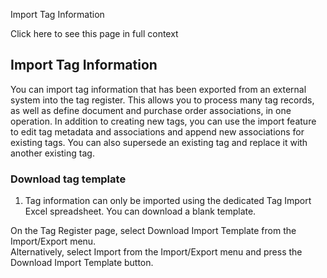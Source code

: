Import Tag Information

Click here to see this page in full context

##  Import Tag Information

You can import tag information that has been exported from an external system
into the tag register. This allows you to process many tag records, as well as
define document and purchase order associations, in one operation. In addition
to creating new tags, you can use the import feature to edit tag metadata and
associations and append new associations for existing tags. You can also
supersede an existing tag and replace it with another existing tag.

###  Download tag template

  1. Tag information can only be imported using the dedicated Tag Import Excel spreadsheet. You can download a blank template. 

On the Tag Register page, select Download Import Template from the
Import/Export menu.  
Alternatively, select Import from the Import/Export menu and press the
Download Import Template button.


